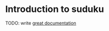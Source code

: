 # Introduction to suduku

TODO: write [great documentation](http://jacobian.org/writing/what-to-write/)
